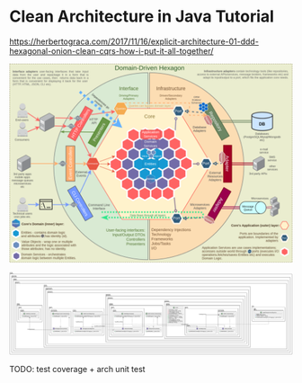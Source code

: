 # Clean Architecture in Java Tutorial

https://herbertograca.com/2017/11/16/explicit-architecture-01-ddd-hexagonal-onion-clean-cqrs-how-i-put-it-all-together/

![dd-hexagon.png](dd-hexagon.png)

![entity-relationship.svg](drivers/entity-relationship.svg)

TODO: test coverage + arch unit test